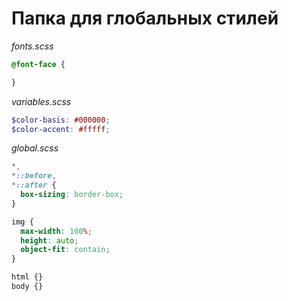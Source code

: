# Папка для глобальных стилей

_fonts.scss_
```scss
@font-face {

}
```

_variables.scss_
```scss
$color-basis: #000000;
$color-accent: #fffff;
```

_global.scss_
```scss
*,
*::before,
*::after {
  box-sizing: border-box;
}

img {
  max-width: 100%;
  height: auto;
  object-fit: contain;
}

html {}
body {}
```
